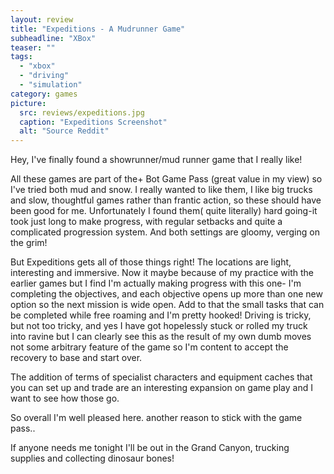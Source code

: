 ```yaml
---
layout: review
title: "Expeditions - A Mudrunner Game"
subheadline: "XBox"
teaser: ""
tags:
  - "xbox"
  - "driving"
  - "simulation"
category: games
picture:
  src: reviews/expeditions.jpg
  caption: "Expeditions Screenshot"
  alt: "Source Reddit"
---
```

Hey, I've finally found a showrunner/mud runner game that I really like!

All these games are part of the+ Bot Game Pass (great value in my view) so I've tried both mud and snow. 
I really wanted to like them, I like big trucks and slow, thoughtful games rather than frantic action, 
so these should have been good for me. Unfortunately I found them( quite literally) hard going-it took 
just long to make progress, with regular setbacks and quite a complicated progression system. And both 
settings are gloomy, verging on the grim! 

But Expeditions gets all of those things right! The locations are light, interesting and immersive.
Now it maybe because of my practice with the earlier games but I find I'm actually making progress with this one- 
I'm completing the objectives, and each objective opens up more than one new option so the next mission is wide open. 
Add to that the small tasks that can be completed while free roaming and I'm pretty hooked!
Driving is tricky, but not too tricky, and yes I have got hopelessly stuck or rolled my truck into 
ravine but I can clearly see this as the result of my own dumb moves not some arbitrary feature of 
the game so I'm content to accept the recovery to base and start over.

The addition of terms of specialist characters and equipment caches that you can set up and trade are an interesting 
expansion on game play and I want to see how those go.

So overall I'm well pleased here. another reason to stick with the game pass..

If anyone needs me tonight I'll be out in the Grand Canyon, trucking supplies and collecting dinosaur bones!
